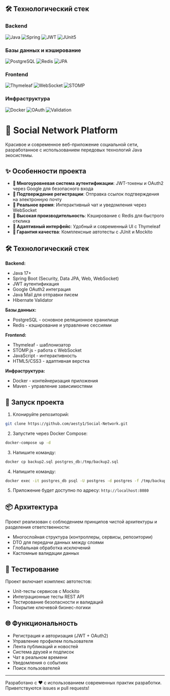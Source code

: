 ## 🛠 Технологический стек

### Backend
![Java](https://img.shields.io/badge/Java-ED8B00?style=for-the-badge&logo=openjdk&logoColor=white)
![Spring](https://img.shields.io/badge/Spring-6DB33F?style=for-the-badge&logo=spring&logoColor=white)
![JWT](https://img.shields.io/badge/JWT-black?style=for-the-badge&logo=JSON%20web%20tokens)
![JUnit5](https://img.shields.io/badge/JUnit5-25A162?style=for-the-badge&logo=junit5&logoColor=white)

### Базы данных и кэширование
![PostgreSQL](https://img.shields.io/badge/PostgreSQL-316192?style=for-the-badge&logo=postgresql&logoColor=white)
![Redis](https://img.shields.io/badge/Redis-DC382D?style=for-the-badge&logo=redis&logoColor=white)
![JPA](https://img.shields.io/badge/JPA-Hibernate-59666C?style=for-the-badge&logo=databricks&logoColor=white)

### Frontend
![Thymeleaf](https://img.shields.io/badge/Thymeleaf-005F0F?style=for-the-badge&logo=thymeleaf&logoColor=white)
![WebSocket](https://img.shields.io/badge/WebSocket-010101?style=for-the-badge&logo=websocket&logoColor=white)
![STOMP](https://img.shields.io/badge/STOMP-7D0B0B?style=for-the-badge)

### Инфраструктура
![Docker](https://img.shields.io/badge/Docker-2496ED?style=for-the-badge&logo=docker&logoColor=white)
![OAuth](https://img.shields.io/badge/OAuth2-EB5424?style=for-the-badge&logo=auth0&logoColor=white)
![Validation](https://img.shields.io/badge/Validation-3C6EB0?style=for-the-badge)

# 🌟 Social Network Platform

Красивое и современное веб-приложение социальной сети, разработанное с использованием передовых технологий Java экосистемы.

## ✨ Особенности проекта

- **🔐 Многоуровневая система аутентификации**: JWT-токены и OAuth2 через Google для безопасного входа
- **💌 Подтверждение регистрации**: Отправка ссылок подтверждения на электронную почту
- **💬 Реальное время**: Интерактивный чат и уведомления через WebSocket
- **🚀 Высокая производительность**: Кэширование с Redis для быстрого отклика
- **📱 Адаптивный интерфейс**: Удобный и современный UI с Thymeleaf
- **🧪 Гарантия качества**: Комплексные автотесты с JUnit и Mockito

## 🛠 Технологический стек

**Backend:**
- Java 17+
- Spring Boot (Security, Data JPA, Web, WebSocket)
- JWT аутентификация
- Google OAuth2 интеграция
- Java Mail для отправки писем
- Hibernate Validator

**Базы данных:**
- PostgreSQL - основное реляционное хранилище
- Redis - кэширование и управление сессиями

**Frontend:**
- Thymeleaf - шаблонизатор
- STOMP.js - работа с WebSocket
- JavaScript - интерактивность
- HTML5/CSS3 - адаптивная верстка

**Инфраструктура:**
- Docker - контейнеризация приложения
- Maven - управление зависимостями

## 🚀 Запуск проекта

1. Клонируйте репозиторий:
```bash
git clone https://github.com/aesty1/Social-Network.git
```

2. Запустите через Docker Compose:
```bash
docker-compose up -d
```

3. Напишите команду:
```bash
docker cp backup2.sql postgres_db:/tmp/backup2.sql  
```

4. Напишите команду:
```bash
docker exec -it postgres_db psql -U postgres -d postgres -f /tmp/backup2.sql
```

5. Приложение будет доступно по адресу: `http://localhost:8080`

## 📦 Архитектура

Проект реализован с соблюдением принципов чистой архитектуры и разделения ответственности:
- Многослойная структура (контроллеры, сервисы, репозитории)
- DTO для передачи данных между слоями
- Глобальная обработка исключений
- Кастомные валидации данных

## 🧪 Тестирование

Проект включает комплекс автотестов:
- Unit-тесты сервисов с Mockito
- Интеграционные тесты REST API
- Тестирование безопасности и валидаций
- Покрытие ключевой бизнес-логики

## 🌐 Функциональность

- Регистрация и авторизация (JWT + OAuth2)
- Управление профилем пользователя
- Лента публикаций и новостей
- Система друзей и подписок
- Чат в реальном времени
- Уведомления о событиях
- Поиск пользователей

---

Разработано с ❤️ с использованием современных практик разработки. Приветствуются issues и pull requests!
